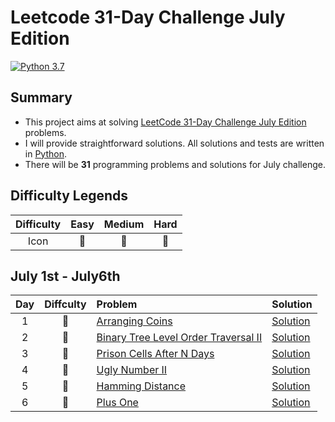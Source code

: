# Leetcode 31-Day Challenge July Edition

[![Python 3.7](https://img.shields.io/badge/Python-3.7-orange.svg?style=flat)](https://www.python.org/)  

## Summary
- This project aims at solving [LeetCode 31-Day Challenge July Edition](https://leetcode.com/explore/challenge/card/july-leetcoding-challenge) problems. 
- I will provide straightforward solutions. All solutions and tests are written in [Python](https://www.python.org/).
- There will be **31** programming problems and solutions for July challenge. 

## Difficulty Legends
| Difficulty | Easy | Medium | Hard |
|:--: | :--: | :--: |  :--: |
| Icon | 📗 | 📙 | 📕 |

## July 1st - July6th
| Day | Diffculty | Problem | Solution |
|:--:| :--: | :-- | -- |
| 1 |📗|[Arranging Coins](https://leetcode.com/problems/arranging-coins/) | [Solution](https://github.com/nileshpaliwal/July-LeetCoding-Challenge-2020/blob/master/Arranging%20Coins.py)|
| 2 |📗|[Binary Tree Level Order Traversal II](https://leetcode.com/problems/binary-tree-level-order-traversal-ii/) | [Solution](https://github.com/nileshpaliwal/July-LeetCoding-Challenge-2020/blob/master/Binary%20Tree%20Level%20Order%20Traversal%20II.py)|
| 3 |📙|[Prison Cells After N Days](https://leetcode.com/explore/challenge/card/july-leetcoding-challenge/544/week-1-july-1st-july-7th/3379/) | [Solution](https://github.com/nileshpaliwal/July-LeetCoding-Challenge-2020/blob/master/Prison%20Cells%20After%20N%20Days.py)|
| 4 |📙|[Ugly Number II](https://leetcode.com/problems/ugly-number-ii/) | [Solution](https://github.com/nileshpaliwal/July-LeetCoding-Challenge-2020/blob/master/Ugly%20Number%20II.py)|
| 5 |📗|[Hamming Distance](https://leetcode.com/problems/hamming-distance/) | [Solution](https://github.com/nileshpaliwal/July-LeetCoding-Challenge-2020/blob/master/Hamming%20Distance.py)|
| 6 |📗|[Plus One](https://leetcode.com/problems/plus-one/) | [Solution](https://github.com/nileshpaliwal/July-LeetCoding-Challenge-2020/blob/master/Plus%20One.py)|
